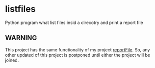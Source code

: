 # listfiles

Python program what list files insid a direcotry and print a report file

## WARNING

This project has the same functionality of my project [reportFile](https://github.com/alepuzio/reportFile).
So, any other updated of this project is postponed until either the project will be joined.




